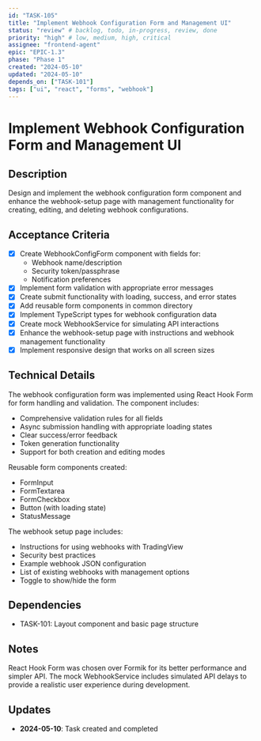 ```yaml
---
id: "TASK-105"
title: "Implement Webhook Configuration Form and Management UI"
status: "review" # backlog, todo, in-progress, review, done
priority: "high" # low, medium, high, critical
assignee: "frontend-agent"
epic: "EPIC-1.3"
phase: "Phase 1"
created: "2024-05-10"
updated: "2024-05-10"
depends_on: ["TASK-101"]
tags: ["ui", "react", "forms", "webhook"]
---
```


# Implement Webhook Configuration Form and Management UI

## Description
Design and implement the webhook configuration form component and enhance the webhook-setup page with management functionality for creating, editing, and deleting webhook configurations.

## Acceptance Criteria
- [x] Create WebhookConfigForm component with fields for:
  - Webhook name/description
  - Security token/passphrase
  - Notification preferences
- [x] Implement form validation with appropriate error messages
- [x] Create submit functionality with loading, success, and error states
- [x] Add reusable form components in common directory
- [x] Implement TypeScript types for webhook configuration data
- [x] Create mock WebhookService for simulating API interactions
- [x] Enhance the webhook-setup page with instructions and webhook management functionality
- [x] Implement responsive design that works on all screen sizes

## Technical Details
The webhook configuration form was implemented using React Hook Form for form handling and validation. The component includes:

- Comprehensive validation rules for all fields
- Async submission handling with appropriate loading states
- Clear success/error feedback
- Token generation functionality
- Support for both creation and editing modes

Reusable form components created:
- FormInput
- FormTextarea 
- FormCheckbox
- Button (with loading state)
- StatusMessage

The webhook setup page includes:
- Instructions for using webhooks with TradingView
- Security best practices
- Example webhook JSON configuration
- List of existing webhooks with management options
- Toggle to show/hide the form

## Dependencies
- TASK-101: Layout component and basic page structure

## Notes
React Hook Form was chosen over Formik for its better performance and simpler API. The mock WebhookService includes simulated API delays to provide a realistic user experience during development.

## Updates
- **2024-05-10**: Task created and completed